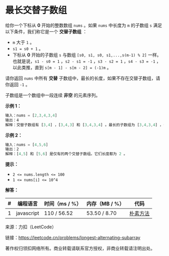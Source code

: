 # 最长交替子数组

给你一个下标从 **0** 开始的整数数组 `nums` 。如果 `nums` 中长度为 `m` 的子数组 `s` 满足以下条件，我们称它是一个 **交替子数组** ：

- `m` 大于 `1` 。
- `s1 = s0 + 1` 。
- 下标从 **0** 开始的子数组 `s` 与数组 `[s0, s1, s0, s1,...,s(m-1) % 2]` 一样。也就是说，`s1 - s0 = 1` ，`s2 - s1 = -1` ，`s3 - s2 = 1` ，`s4 - s3 = -1` ，以此类推，直到 `s[m - 1] - s[m - 2] = (-1)m` 。

请你返回 `nums` 中所有 **交替** 子数组中，最长的长度，如果不存在交替子数组，请你返回 `-1` 。

子数组是一个数组中一段连续 **非空** 的元素序列。

**示例 1：**

``` javascript
输入：nums = [2,3,4,3,4]
输出：4
解释：交替子数组有 [3,4] ，[3,4,3] 和 [3,4,3,4] 。最长的子数组为 [3,4,3,4] ，长度为4 。
```

**示例 2：**

``` javascript
输入：nums = [4,5,6]
输出：2
解释：[4,5] 和 [5,6] 是仅有的两个交替子数组。它们长度都为 2 。
```

**提示：**

- `2 <= nums.length <= 100`
- `1 <= nums[i] <= 10^4`

**解答：**

**#**|**编程语言**|**时间（ms / %）**|**内存（MB / %）**|**代码**
--|--|--|--|--
1|javascript|110 / 56.52|53.50 / 8.70|[朴素方法](./javascript/ac_v1.js)

来源：力扣（LeetCode）

链接：https://leetcode.cn/problems/longest-alternating-subarray

著作权归领扣网络所有。商业转载请联系官方授权，非商业转载请注明出处。
